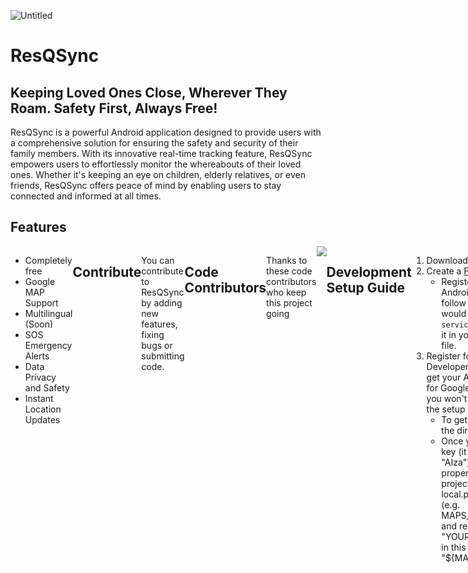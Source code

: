 ![Untitled](https://github.com/ResQSync/ResQSyncAndroid/assets/48384865/4d92adf8-8fc6-40ae-b620-795699fa85e8)

# ResQSync 
## Keeping Loved Ones Close, Wherever They Roam. Safety First, Always Free!

ResQSync is a powerful Android application designed to provide users with a comprehensive solution for ensuring the safety and security of their family members. With its innovative real-time tracking feature, ResQSync empowers users to effortlessly monitor the whereabouts of their loved ones. Whether it's keeping an eye on children, elderly relatives, or even friends, ResQSync offers peace of mind by enabling users to stay connected and informed at all times.

## Features

<div style="display:flex;">

- Completely free
- Google MAP Support
- Multilingual (Soon)
- SOS Emergency Alerts
- Data Privacy and Safety
- Instant Location Updates

## Contribute
You can contribute to ResQSync by adding new features, fixing bugs or  submitting code.

## Code Contributors
Thanks to these code contributors who keep this project going

<a href="https://github.com/ResQSync/ResQSyncWeb/graphs/contributors">
  <img src="https://contrib.rocks/image?repo=ResQSync/ResQSyncAndroid" />
</a>

## Development Setup Guide

1. Download [Android Studio](https://developer.android.com/studio?gclid=Cj0KCQjw4bipBhCyARIsAFsieCz3A1EeRIG97crAXWMC6_PYfbh25cP9Yvi3x1wZXnp3YyIG6-qtVPkaAmAgEALw_wcB&gclsrc=aw.ds)
2. Create a [Firebase](https://firebase.google.com/) account
    - Register for new Android application and follow the steps you would get your `google-service.json` file paste it in your root project file.
3. Register for Google Developers console and get your API key (required for Google Maps API) as you won't be able to run the setup without it.
   - To get the API, follow the directions [here](https://developers.google.com/maps/documentation/android-sdk/get-api-key):
   - Once you have your API key (it starts with "AIza"), define a new property in your project's local.properties file (e.g. MAPS_API_KEY=Aiza...), and replace the "YOUR_API_KEY" string in this file with "${MAPS_API_KEY}".


